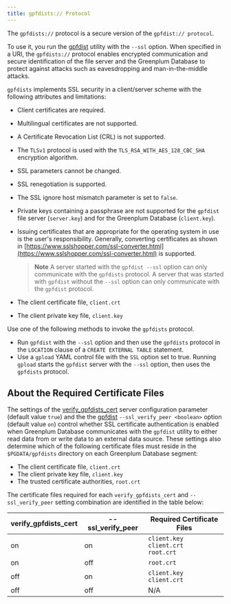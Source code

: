```yaml
---
title: gpfdists:// Protocol 
---
```


The `gpfdists://` protocol is a secure version of the `gpfdist:// protocol`.

To use it, you run the [gpfdist](../../utility_guide/ref/gpfdist.html) utility with the `--ssl` option. When specified in a URI, the `gpfdists://` protocol enables encrypted communication and secure identification of the file server and the Greenplum Database to protect against attacks such as eavesdropping and man-in-the-middle attacks.

`gpfdists` implements SSL security in a client/server scheme with the following attributes and limitations:

-   Client certificates are required.
-   Multilingual certificates are not supported.
-   A Certificate Revocation List \(CRL\) is not supported.
-   The `TLSv1` protocol is used with the `TLS_RSA_WITH_AES_128_CBC_SHA` encryption algorithm.
-   SSL parameters cannot be changed.
-   SSL renegotiation is supported.
-   The SSL ignore host mismatch parameter is set to `false`.
-   Private keys containing a passphrase are not supported for the `gpfdist` file server \(`server.key`\) and for the Greenplum Database \(`client.key`\).
-   Issuing certificates that are appropriate for the operating system in use is the user's responsibility. Generally, converting certificates as shown in [https://www.sslshopper.com/ssl-converter.html](https://www.sslshopper.com/ssl-converter.html) is supported.

    > **Note** A server started with the `gpfdist --ssl` option can only communicate with the `gpfdists` protocol. A server that was started with `gpfdist` without the `--ssl` option can only communicate with the `gpfdist` protocol.

-   The client certificate file, `client.crt`
-   The client private key file, `client.key`

Use one of the following methods to invoke the `gpfdists` protocol.

-   Run `gpfdist` with the `--ssl` option and then use the `gpfdists` protocol in the `LOCATION` clause of a `CREATE EXTERNAL TABLE` statement.
-   Use a `gpload` YAML control file with the `SSL` option set to true. Running `gpload` starts the `gpfdist` server with the `--ssl` option, then uses the `gpfdists` protocol.

## <a id="about_cert_files"></a> About the Required Certificate Files

The settings of the [verify_gpfdists_cert](../../ref_guide/config_params/guc-list.html#verify_gpfdists_cert) server configuration parameter (default value `true`) and the the [gpfdist](../../utility_guide/ref/gpfdist.html) `--ssl_verify_peer <boolean>` option (default value `on`) control whether SSL certificate authentication is enabled when Greenplum Database communicates with the `gpfdist` utility to either read data from or write data to an external data source. These settings also determine which of the following certificate files must reside in the `$PGDATA/gpfdists` directory on each Greenplum Database segment:

-   The client certificate file, `client.crt`
-   The client private key file, `client.key`
-   The trusted certificate authorities, `root.crt`

The certificate files required for each `verify_gpfdists_cert` and `--ssl_verify_peer` setting combination are identified in the table below:

| verify_gpfdists_cert | --ssl_verify_peer | Required Certificate Files |
|-----------|-------|-------------------|
| on | on | `client.key`</br>`client.crt`</br>`root.crt` |
| on | off | `root.crt` |
| off | on | `client.key`</br>`client.crt` |
| off | off | N/A |

